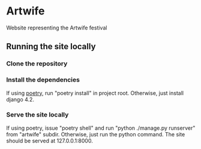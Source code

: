# Artwife
Website representing the Artwife festival

## Running the site locally

### Clone the repository

### Install the dependencies

If using [poetry](https://python-poetry.org/), run "poetry install" in project root. Otherwise, just install django 4.2. 

### Serve the site locally

If using poetry, issue "poetry shell" and run "python ./manage.py runserver" from "artwife" subdir. Otherwise, just run the python command.
The site should be served at 127.0.0.1:8000.
